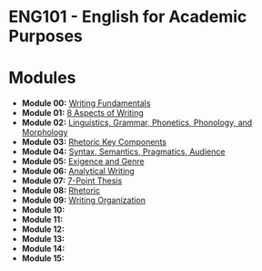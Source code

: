 # ENG101 - English for Academic Purposes

# Modules

- **Module 00:** [Writing Fundamentals](modules/module_00_writing_fundamentals/notes.md)
- **Module 01:** [8 Aspects of Writing](modules/module_01_eight_aspects_of_writing/notes.md)
- **Module 02:** [Linguistics, Grammar, Phonetics, Phonology, and Morphology](modules/module_02_linguistics_grammar_phonetics_phonology_morphology/notes.md)
- **Module 03:** [Rhetoric Key Components](modules/module_03_rhetoric_key_components/notes.md)
- **Module 04:** [Syntax, Semantics, Pragmatics, Audience](modules/module_04_syntax_semantics_pragmatics_audience/notes.md)
- **Module 05:** [Exigence and Genre](modules/module_05_exigence_genre/notes.md)
- **Module 06:** [Analytical Writing](modules/module_06_analytical_writing/notes.md)
- **Module 07:** [7-Point Thesis](modules/module_07_7-point-thesis/notes.md)
- **Module 08:** [Rhetoric](modules/module_08_rhetoric/notes.md)
- **Module 09:** [Writing Organization](modules/module_09_writing_organization/notes.md)
- **Module 10:** [](modules/)
- **Module 11:** [](modules/)
- **Module 12:** [](modules/)
- **Module 13:** [](modules/)
- **Module 14:** [](modules/)
- **Module 15:** [](modules/)
